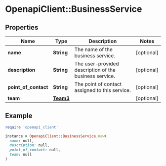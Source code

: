 # OpenapiClient::BusinessService

## Properties

| Name | Type | Description | Notes |
| ---- | ---- | ----------- | ----- |
| **name** | **String** | The name of the business service. | [optional] |
| **description** | **String** | The user-provided description of the business service. | [optional] |
| **point_of_contact** | **String** | The point of contact assigned to this service. | [optional] |
| **team** | [**Team3**](Team3.md) |  | [optional] |

## Example

```ruby
require 'openapi_client'

instance = OpenapiClient::BusinessService.new(
  name: null,
  description: null,
  point_of_contact: null,
  team: null
)
```

